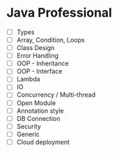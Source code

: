 # Java Professional
- [ ] Types
- [ ] Array, Condition, Loops
- [ ] Class Design
- [ ] Error Handling 
- [ ] OOP - Inheritance
- [ ] OOP - Interface
- [ ] Lambda
- [ ] IO
- [ ] Concurrency / Multi-thread
- [ ] Open Module 
- [ ] Annotation style
- [ ] DB Connection
- [ ] Security
- [ ] Generic
- [ ] Cloud deployment
